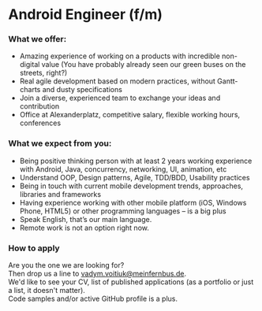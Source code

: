 # Android Engineer (f/m)

### What we offer:

- Amazing experience of working on a products with incredible non-digital value (You have probably already seen our green buses on the streets, right?)
- Real agile development based on modern practices, without Gantt-charts and dusty specifications
- Join a diverse, experienced team to exchange your ideas and contribution
- Office at Alexanderplatz, competitive salary, flexible working hours, conferences

### What we expect from you:

- Being positive thinking person with at least 2 years working experience with Android, Java, concurrency, networking, UI, animation, etc
- Understand OOP, Design patterns, Agile, TDD/BDD, Usability practices
- Being in touch with current mobile development trends, approaches, libraries and frameworks
- Having experience working with other mobile platform (iOS, Windows Phone, HTML5) or other programming languages – is a big plus
- Speak English, that’s our main language.
- Remote work is not an option right now.

### How to apply

Are you the one we are looking for?   
Then drop us a line to <vadym.voitiuk@meinfernbus.de>.   
We'd like to see your CV, list of published applications (as a portfolio or just a list, it doesn't matter).   
Code samples and/or active GitHub profile is a plus.
